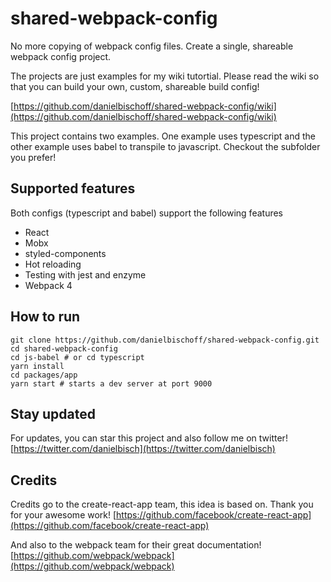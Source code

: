 # shared-webpack-config
No more copying of webpack config files. Create a single, shareable webpack config project.

The projects are just examples for my wiki tutortial. Please read the wiki so that you can build your own, custom, shareable build config!

[https://github.com/danielbischoff/shared-webpack-config/wiki](https://github.com/danielbischoff/shared-webpack-config/wiki)

This project contains two examples. One example uses typescript and the other example uses babel to transpile to javascript. Checkout the subfolder you prefer!

## Supported features
Both configs (typescript and babel) support the following features
- React
- Mobx
- styled-components
- Hot reloading
- Testing with jest and enzyme
- Webpack 4

## How to run
```shell
git clone https://github.com/danielbischoff/shared-webpack-config.git
cd shared-webpack-config
cd js-babel # or cd typescript
yarn install
cd packages/app
yarn start # starts a dev server at port 9000
```

## Stay updated
For updates, you can star this project and also follow me on twitter!
[https://twitter.com/danielbisch](https://twitter.com/danielbisch)

## Credits
Credits go to the create-react-app team, this idea is based on.
Thank you for your awesome work! [https://github.com/facebook/create-react-app](https://github.com/facebook/create-react-app)

And also to the webpack team for their great documentation!  [https://github.com/webpack/webpack](https://github.com/webpack/webpack)
